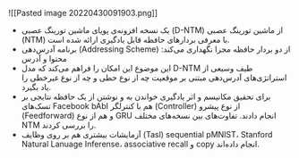 ![[Pasted image 20220430091903.png]]
* یک نسخه افزونه‌ی پویای ماشین تورینگ عصبی (D-NTM) از ماشین تورینگ عصبی (NTM) با معرفی بردارهای حافظه قابل یادگیری ارائه شده است. 
* برنامه آدرس‌دهی (Addressing Scheme) از دو بردار حافظه مجزا نگهداری می‌کند: محتوا و آدرس
* این موضوع این امکان را فراهم می‌کند که مدل D-NTM طیف وسیعی از استراتژی‌های آدرس‌دهی مبتنی‌ بر موقعیت چه از نوع خطی و چه از نوع غیرخطی را یاد بگیرد.
* برای تحقیق مکانیسم و اثر یادگیری خواندن به و نوشتن از یک حافظه نتایجی بر تسک‌های Facebook bAbI هم با کنترلگر (Controller) از نوع پیشرو (Feedforward) و هم از نوع GRU انجام دادند. تفاوت‌های بین نسخه‌های مختلف NTM را بررسی کردند. 
* آزمایشات بیشتری هم بر روی وظایف (Tasl) sequential pMNIST،   Stanford Natural Lanuage Inferense، associative recall و copy انجام داده‌اند.

